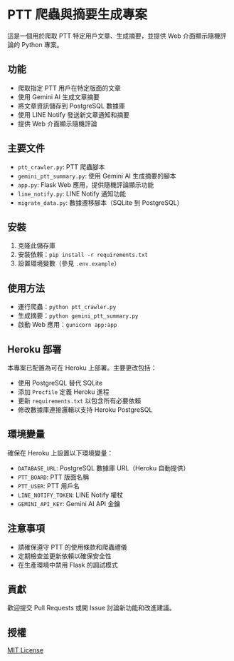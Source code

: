 # PTT 爬蟲與摘要生成專案

這是一個用於爬取 PTT 特定用戶文章、生成摘要，並提供 Web 介面顯示隨機評論的 Python 專案。

## 功能

- 爬取指定 PTT 用戶在特定版面的文章
- 使用 Gemini AI 生成文章摘要
- 將文章資訊儲存到 PostgreSQL 數據庫
- 使用 LINE Notify 發送新文章通知和摘要
- 提供 Web 介面顯示隨機評論

## 主要文件

- `ptt_crawler.py`: PTT 爬蟲腳本
- `gemini_ptt_summary.py`: 使用 Gemini AI 生成摘要的腳本
- `app.py`: Flask Web 應用，提供隨機評論顯示功能
- `line_notify.py`: LINE Notify 通知功能
- `migrate_data.py`: 數據遷移腳本（SQLite 到 PostgreSQL）

## 安裝

1. 克隆此儲存庫
2. 安裝依賴：`pip install -r requirements.txt`
3. 設置環境變數（參見 `.env.example`）

## 使用方法

- 運行爬蟲：`python ptt_crawler.py`
- 生成摘要：`python gemini_ptt_summary.py`
- 啟動 Web 應用：`gunicorn app:app`

## Heroku 部署

本專案已配置為可在 Heroku 上部署。主要更改包括：

- 使用 PostgreSQL 替代 SQLite
- 添加 `Procfile` 定義 Heroku 進程
- 更新 `requirements.txt` 以包含所有必要依賴
- 修改數據庫連接邏輯以支持 Heroku PostgreSQL

## 環境變量

確保在 Heroku 上設置以下環境變量：

- `DATABASE_URL`: PostgreSQL 數據庫 URL（Heroku 自動提供）
- `PTT_BOARD`: PTT 版面名稱
- `PTT_USER`: PTT 用戶名
- `LINE_NOTIFY_TOKEN`: LINE Notify 權杖
- `GEMINI_API_KEY`: Gemini AI API 金鑰

## 注意事項

- 請確保遵守 PTT 的使用條款和爬蟲禮儀
- 定期檢查並更新依賴以確保安全性
- 在生產環境中禁用 Flask 的調試模式

## 貢獻

歡迎提交 Pull Requests 或開 Issue 討論新功能和改進建議。

## 授權

[MIT License](LICENSE)
